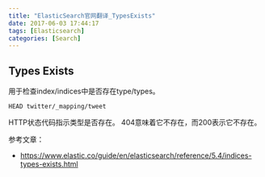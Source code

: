 ```yaml
---
title: "ElasticSearch官网翻译_TypesExists"
date: 2017-06-03 17:44:17
tags: [Elasticsearch]
categories: [Search]
---
```


## Types Exists

用于检查index/indices中是否存在type/types。

```
HEAD twitter/_mapping/tweet
```

HTTP状态代码指示类型是否存在。 404意味着它不存在，而200表示它不存在。

参考文章：

- https://www.elastic.co/guide/en/elasticsearch/reference/5.4/indices-types-exists.html
